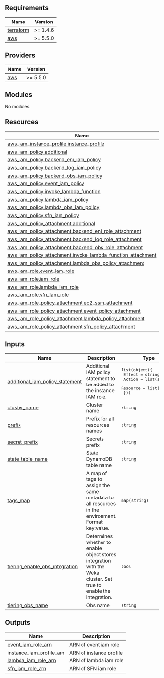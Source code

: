<!-- BEGIN_TF_DOCS -->
## Requirements

| Name | Version |
|------|---------|
| <a name="requirement_terraform"></a> [terraform](#requirement\_terraform) | >= 1.4.6 |
| <a name="requirement_aws"></a> [aws](#requirement\_aws) | >= 5.5.0 |

## Providers

| Name | Version |
|------|---------|
| <a name="provider_aws"></a> [aws](#provider\_aws) | >= 5.5.0 |

## Modules

No modules.

## Resources

| Name | Type |
|------|------|
| [aws_iam_instance_profile.instance_profile](https://registry.terraform.io/providers/hashicorp/aws/latest/docs/resources/iam_instance_profile) | resource |
| [aws_iam_policy.additional](https://registry.terraform.io/providers/hashicorp/aws/latest/docs/resources/iam_policy) | resource |
| [aws_iam_policy.backend_eni_iam_policy](https://registry.terraform.io/providers/hashicorp/aws/latest/docs/resources/iam_policy) | resource |
| [aws_iam_policy.backend_log_iam_policy](https://registry.terraform.io/providers/hashicorp/aws/latest/docs/resources/iam_policy) | resource |
| [aws_iam_policy.backend_obs_iam_policy](https://registry.terraform.io/providers/hashicorp/aws/latest/docs/resources/iam_policy) | resource |
| [aws_iam_policy.event_iam_policy](https://registry.terraform.io/providers/hashicorp/aws/latest/docs/resources/iam_policy) | resource |
| [aws_iam_policy.invoke_lambda_function](https://registry.terraform.io/providers/hashicorp/aws/latest/docs/resources/iam_policy) | resource |
| [aws_iam_policy.lambda_iam_policy](https://registry.terraform.io/providers/hashicorp/aws/latest/docs/resources/iam_policy) | resource |
| [aws_iam_policy.lambda_obs_iam_policy](https://registry.terraform.io/providers/hashicorp/aws/latest/docs/resources/iam_policy) | resource |
| [aws_iam_policy.sfn_iam_policy](https://registry.terraform.io/providers/hashicorp/aws/latest/docs/resources/iam_policy) | resource |
| [aws_iam_policy_attachment.additional](https://registry.terraform.io/providers/hashicorp/aws/latest/docs/resources/iam_policy_attachment) | resource |
| [aws_iam_policy_attachment.backend_eni_role_attachment](https://registry.terraform.io/providers/hashicorp/aws/latest/docs/resources/iam_policy_attachment) | resource |
| [aws_iam_policy_attachment.backend_log_role_attachment](https://registry.terraform.io/providers/hashicorp/aws/latest/docs/resources/iam_policy_attachment) | resource |
| [aws_iam_policy_attachment.backend_obs_role_attachment](https://registry.terraform.io/providers/hashicorp/aws/latest/docs/resources/iam_policy_attachment) | resource |
| [aws_iam_policy_attachment.invoke_lambda_function_attachment](https://registry.terraform.io/providers/hashicorp/aws/latest/docs/resources/iam_policy_attachment) | resource |
| [aws_iam_policy_attachment.lambda_obs_policy_attachment](https://registry.terraform.io/providers/hashicorp/aws/latest/docs/resources/iam_policy_attachment) | resource |
| [aws_iam_role.event_iam_role](https://registry.terraform.io/providers/hashicorp/aws/latest/docs/resources/iam_role) | resource |
| [aws_iam_role.iam_role](https://registry.terraform.io/providers/hashicorp/aws/latest/docs/resources/iam_role) | resource |
| [aws_iam_role.lambda_iam_role](https://registry.terraform.io/providers/hashicorp/aws/latest/docs/resources/iam_role) | resource |
| [aws_iam_role.sfn_iam_role](https://registry.terraform.io/providers/hashicorp/aws/latest/docs/resources/iam_role) | resource |
| [aws_iam_role_policy_attachment.ec2_ssm_attachment](https://registry.terraform.io/providers/hashicorp/aws/latest/docs/resources/iam_role_policy_attachment) | resource |
| [aws_iam_role_policy_attachment.event_policy_attachment](https://registry.terraform.io/providers/hashicorp/aws/latest/docs/resources/iam_role_policy_attachment) | resource |
| [aws_iam_role_policy_attachment.lambda_policy_attachment](https://registry.terraform.io/providers/hashicorp/aws/latest/docs/resources/iam_role_policy_attachment) | resource |
| [aws_iam_role_policy_attachment.sfn_policy_attachment](https://registry.terraform.io/providers/hashicorp/aws/latest/docs/resources/iam_role_policy_attachment) | resource |

## Inputs

| Name | Description | Type | Default | Required |
|------|-------------|------|---------|:--------:|
| <a name="input_additional_iam_policy_statement"></a> [additional\_iam\_policy\_statement](#input\_additional\_iam\_policy\_statement) | Additional IAM policy statement to be added to the instance IAM role. | <pre>list(object({<br>    Effect   = string<br>    Action   = list(string)<br>    Resource = list(string)<br>  }))</pre> | `null` | no |
| <a name="input_cluster_name"></a> [cluster\_name](#input\_cluster\_name) | Cluster name | `string` | n/a | yes |
| <a name="input_prefix"></a> [prefix](#input\_prefix) | Prefix for all resources names | `string` | `"weka"` | no |
| <a name="input_secret_prefix"></a> [secret\_prefix](#input\_secret\_prefix) | Secrets prefix | `string` | n/a | yes |
| <a name="input_state_table_name"></a> [state\_table\_name](#input\_state\_table\_name) | State DynamoDB table name | `string` | n/a | yes |
| <a name="input_tags_map"></a> [tags\_map](#input\_tags\_map) | A map of tags to assign the same metadata to all resources in the environment. Format: key:value. | `map(string)` | `{}` | no |
| <a name="input_tiering_enable_obs_integration"></a> [tiering\_enable\_obs\_integration](#input\_tiering\_enable\_obs\_integration) | Determines whether to enable object stores integration with the Weka cluster. Set true to enable the integration. | `bool` | `false` | no |
| <a name="input_tiering_obs_name"></a> [tiering\_obs\_name](#input\_tiering\_obs\_name) | Obs name | `string` | n/a | yes |

## Outputs

| Name | Description |
|------|-------------|
| <a name="output_event_iam_role_arn"></a> [event\_iam\_role\_arn](#output\_event\_iam\_role\_arn) | ARN of event iam role |
| <a name="output_instance_iam_profile_arn"></a> [instance\_iam\_profile\_arn](#output\_instance\_iam\_profile\_arn) | ARN of instance profile |
| <a name="output_lambda_iam_role_arn"></a> [lambda\_iam\_role\_arn](#output\_lambda\_iam\_role\_arn) | ARN of lambda iam role |
| <a name="output_sfn_iam_role_arn"></a> [sfn\_iam\_role\_arn](#output\_sfn\_iam\_role\_arn) | ARN of SFN iam role |
<!-- END_TF_DOCS -->
